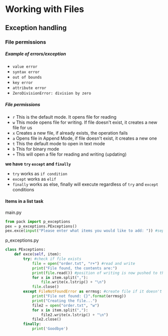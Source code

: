 # Working with Files
## Exception handling
### File permissions

##### Example of errors/exception
-  `value error`
- `syntax error`
- `out of bounds `
- `key error`
- `attribute error`
- `ZeroDivisionError: division by zero`

##### File permissions

- `r` This is the default mode. It opens file for reading
- `w` This mode opens file for writing. If file doesn't exist, it creates a new file for us
- `x` Creates a new file, if already exists, the operation fails
- `a` Opens file in Append Mode, if file doesn't exist, it creates a new one
- `t` This the default mode to open in text mode
- `b` This for binary mode
- `+` This will open a file for reading and writing (updating) 

**we have `try` `except` and `finally`**
- `try` works as `if condition`
- `except` works as `elif`
- `finally` works as else, finally will execute regardless of `try` and `except` conditions  

#### Items in a list task

main.py
```python
from pack import p_exceptions
pex = p_exceptions.PExceptions()
pex.exce(input("Please enter what items you would like to add: ")) #seperate items by commas
```

p_exceptions.py
```python
class PExceptions:
    def exce(self, item):
        try: #check if file exists
            file = open("order.txt", "r+") #read and write
            print("File found, the contents are:")
            print(file.read()) #position of writing is now pushed to the end
            for x in item.split(","):
                file.write(x.lstrip() + "\n")
            file.close()
        except FileNotFoundError as errmsg: #create file if it doesn't exist
            print("File not found: {}".format(errmsg))
            print("Creating the file...")
            file2 = open("order.txt", "w")
            for x in item.split(","):
                file2.write(x.lstrip() + "\n")
            file2.close()
        finally:
            print('Goodbye')
```